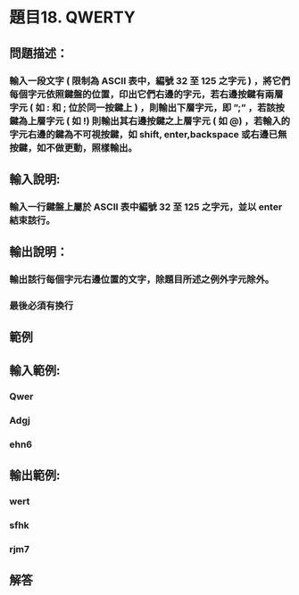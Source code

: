 # 題目18. QWERTY
## 問題描述：
### 輸入一段文字 ( 限制為 ASCII 表中，編號 32 至 125 之字元 ) ，將它們每個字元依照鍵盤的位置，印出它們右邊的字元，若右邊按鍵有兩層字元 ( 如 : 和 ; 位於同一按鍵上 ) ，則輸出下層字元，即 ”;” ，若該按鍵為上層字元 ( 如 !) 則輸出其右邊按鍵之上層字元 ( 如 @) ，若輸入的字元右邊的鍵為不可視按鍵，如 shift, enter,backspace 或右邊已無按鍵，如不做更動，照樣輸出。

## 輸入說明:
### 輸入一行鍵盤上屬於 ASCII 表中編號 32 至 125 之字元，並以 enter 結束該行。
## 輸出說明：
### 輸出該行每個字元右邊位置的文字，除題目所述之例外字元除外。
### 最後必須有換行
## 範例

## 輸入範例:
### Qwer
### Adgj
### ehn6
## 輸出範例:
### wert
### sfhk
### rjm7
## 解答
``` 

``` 
